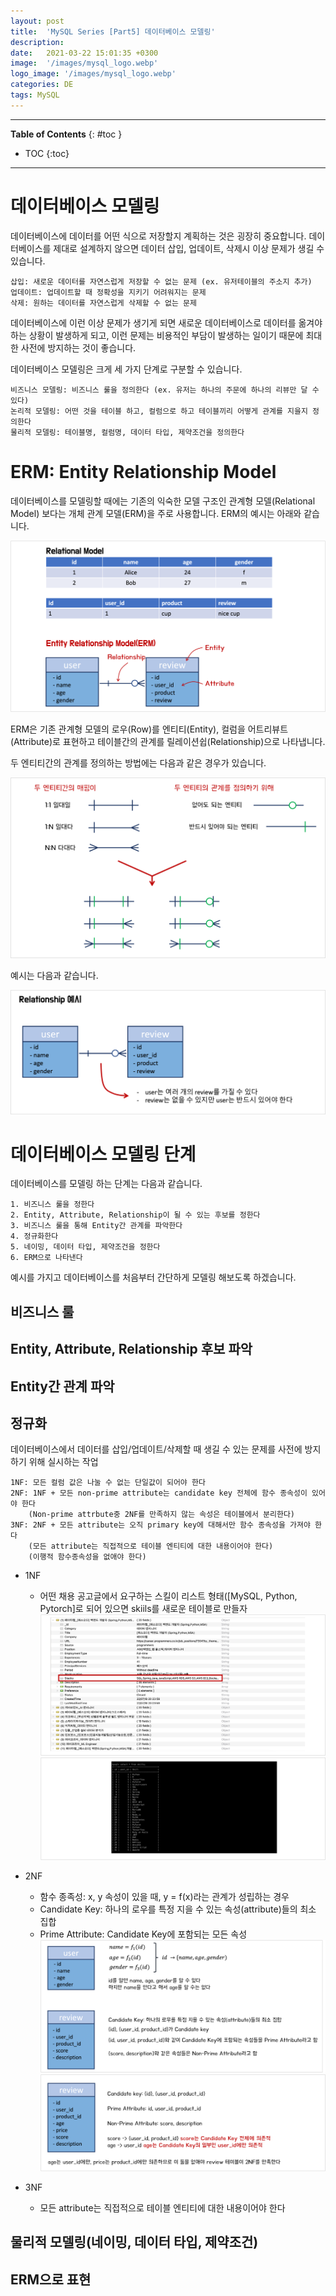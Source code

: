 ```yaml
---
layout: post
title:  'MySQL Series [Part5] 데이터베이스 모델링'
description: 
date:   2021-03-22 15:01:35 +0300
image:  '/images/mysql_logo.webp'
logo_image: '/images/mysql_logo.webp'
categories: DE
tags: MySQL
---
```


---
**Table of Contents**
{: #toc }
*  TOC
{:toc}

---

# 데이터베이스 모델링

데이터베이스에 데이터를 어떤 식으로 저장할지 계획하는 것은 굉장히 중요합니다. 데이터베이스를 제대로 설계하지 않으면 데이터 삽입, 업데이트, 삭제시 이상 문제가 생길 수 있습니다.  

```
삽입: 새로운 데이터를 자연스럽게 저장할 수 없는 문제 (ex. 유저테이블의 주소지 추가)
업데이트: 업데이트할 때 정확성을 지키기 어려워지는 문제
삭제: 원하는 데이터를 자연스럽게 삭제할 수 없는 문제
```

데이터베이스에 이런 이상 문제가 생기게 되면 새로운 데이터베이스로 데이터를 옮겨야 하는 상황이 발생하게 되고, 이런 문제는 비용적인 부담이 발생하는 일이기 때문에 최대한 사전에 방지하는 것이 좋습니다.  

데이터베이스 모델링은 크게 세 가지 단계로 구분할 수 있습니다.  

```
비즈니스 모델링: 비즈니스 룰을 정의한다 (ex. 유저는 하나의 주문에 하나의 리뷰만 달 수 있다)
논리적 모델링: 어떤 것을 테이블 하고, 컬럼으로 하고 테이블끼리 어떻게 관계를 지을지 정의한다
물리적 모델링: 테이블명, 컬럼명, 데이터 타입, 제약조건을 정의한다
```

# ERM: Entity Relationship Model

데이터베이스를 모델링할 때에는 기존의 익숙한 모델 구조인 관계형 모델(Relational Model) 보다는 개체 관계 모델(ERM)을 주로 사용합니다. ERM의 예시는 아래와 같습니다.  

![](/images/sql_13.png)

ERM은 기존 관계형 모델의 로우(Row)를 엔티티(Entity), 컬럼을 어트리뷰트(Attribute)로 표현하고 테이블간의 관계를 릴레이션쉽(Relationship)으로 나타냅니다.  

두 엔티티간의 관계를 정의하는 방법에는 다음과 같은 경우가 있습니다.

![](/images/sql_14.png)

예시는 다음과 같습니다.  

![](/images/sql_16.png)

# 데이터베이스 모델링 단계

데이터베이스를 모델링 하는 단계는 다음과 같습니다.  

```
1. 비즈니스 룰을 정한다
2. Entity, Attribute, Relationship이 될 수 있는 후보를 정한다
3. 비즈니스 룰을 통해 Entity간 관계를 파악한다
4. 정규화한다
5. 네이밍, 데이터 타입, 제약조건을 정한다
6. ERM으로 나타낸다
```

예시를 가지고 데이터베이스를 처음부터 간단하게 모델링 해보도록 하겠습니다.  

## 비즈니스 룰

## Entity, Attribute, Relationship 후보 파악

## Entity간 관계 파악

## 정규화

데이터베이스에서 데이터를 삽입/업데이트/삭제할 때 생길 수 있는 문제를 사전에 방지하기 위해 실시하는 작업  

```
1NF: 모든 컬럼 값은 나눌 수 없는 단일값이 되어야 한다
2NF: 1NF + 모든 non-prime attribute는 candidate key 전체에 함수 종속성이 있어야 한다
    (Non-prime attrbute중 2NF를 만족하지 않는 속성은 테이블에서 분리한다)
3NF: 2NF + 모든 attribute는 오직 primary key에 대해서만 함수 종속성을 가져야 한다
    (모든 attribute는 직접적으로 테이블 엔티티에 대한 내용이어야 한다)
    (이행적 함수종속성을 없애야 한다)
```

- 1NF
  - 어떤 채용 공고글에서 요구하는 스킬이 리스트 형태([MySQL, Python, Pytorch]로 되어 있으면 skiils를 새로운 테이블로 만들자
  ![](/images/sql_43.png)
  ![](/images/sql_42.png)
- 2NF
  - 함수 종족성: x, y 속성이 있을 때, y = f(x)라는 관계가 성립하는 경우
  - Candidate Key: 하나의 로우를 특정 지을 수 있는 속성(attribute)들의 최소 집합
  - Prime Attribute: Candidate Key에 포함되는 모든 속성
  ![](/images/sql_44.png)
  ![](/images/sql_45.png)

- 3NF
  - 모든 attribute는 직접적으로 테이블 엔티티에 대한 내용이어야 한다

## 물리적 모델링(네이밍, 데이터 타입, 제약조건)

## ERM으로 표현


